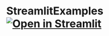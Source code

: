 # StreamlitExamples [![Open in Streamlit](https://static.streamlit.io/badges/streamlit_badge_black_white.svg)](https://share.streamlit.io/hannahawalsh/streamlitexamples/main/Data_Exploration/Wine_Data_App.py)